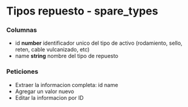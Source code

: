 # Tipos repuesto - spare_types
### Columnas
- id **number** identificador unico del tipo de activo (rodamiento, sello, reten, cable vulcanizado, etc)
- name **string** nombre del tipo de repuesto

### Peticiones
- Extraer la informacion completa: id name
- Agregar un valor nuevo
- Editar la informacion por ID

